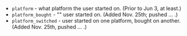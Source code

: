 * `platform` - what platform the user started on. (Prior to Jun 3, at least.)
 * `platform_bought` - "" user started on. (Added Nov. 25th; pushed ... .)
 * `platform_switched` - user started on one platform, bought on another. (Added Nov. 25th, pushed ... .)


